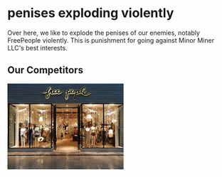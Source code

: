 # penises exploding violently
Over here, we like to explode the penises of our enemies, notably FreePeople violently. This is punishment for going against Minor Miner LLC's best interests.

## Our Competitors
![](download.jpg)
